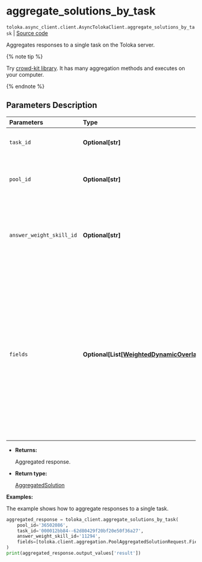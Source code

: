 # aggregate_solutions_by_task
`toloka.async_client.client.AsyncTolokaClient.aggregate_solutions_by_task` | [Source code](https://github.com/Toloka/toloka-kit/blob/v1.2.1/src/client/__init__.py#L0)

Aggregates responses to a single task on the Toloka server.


{% note tip %}

Try [crowd-kit library](https://toloka.ai/docs/crowd-kit). It has many aggregation methods and executes on your computer.

{% endnote %}

## Parameters Description

| Parameters | Type | Description |
| :----------| :----| :-----------|
`task_id`|**Optional\[str\]**|<p>The ID of the task.</p>
`pool_id`|**Optional\[str\]**|<p>The ID of the pool containing the task.</p>
`answer_weight_skill_id`|**Optional\[str\]**|<p>The ID of the skill that determines the weight of the Toloker&#x27;s responses.</p>
`fields`|**Optional\[List\[[WeightedDynamicOverlapTaskAggregatedSolutionRequest.Field](toloka.client.aggregation.WeightedDynamicOverlapTaskAggregatedSolutionRequest.Field.md)\]\]**|<p>Output data fields to aggregate. For the best results, each of these fields should have limited number of response options. If the `DAWID_SKENE` aggregation type is selected, you can only specify one value.</p>

* **Returns:**

  Aggregated response.

* **Return type:**

  [AggregatedSolution](toloka.client.aggregation.AggregatedSolution.md)

**Examples:**

The example shows how to aggregate responses to a single task.

```python
aggregated_response = toloka_client.aggregate_solutions_by_task(
    pool_id='36502086',
    task_id='000012bb84--62d80429f20bf20e50f36a27',
    answer_weight_skill_id='11294',
    fields=[toloka.client.aggregation.PoolAggregatedSolutionRequest.Field(name='result')]
)
print(aggregated_response.output_values['result'])
```
